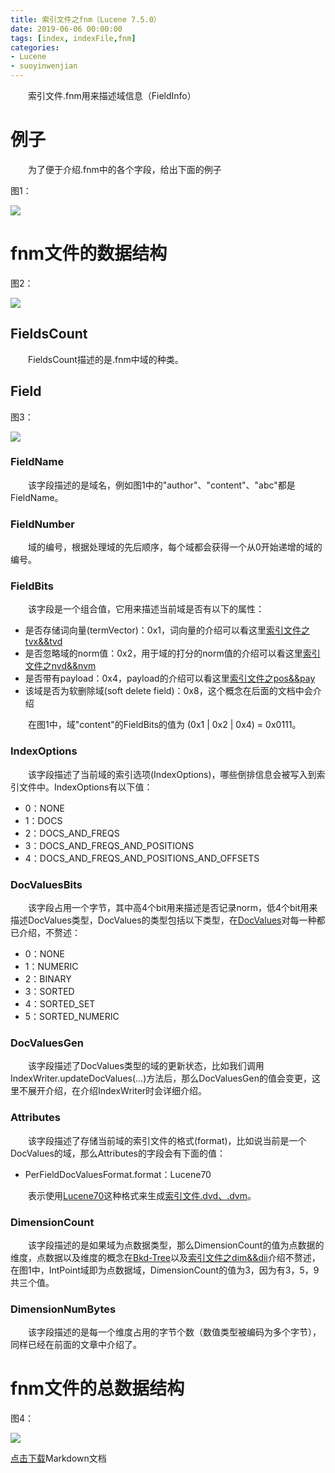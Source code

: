 ```yaml
---
title: 索引文件之fnm（Lucene 7.5.0）
date: 2019-06-06 00:00:00
tags: [index, indexFile,fnm]
categories:
- Lucene
- suoyinwenjian
---
```

&emsp;&emsp;索引文件.fnm用来描述域信息（FieldInfo）

# 例子
&emsp;&emsp;为了便于介绍.fnm中的各个字段，给出下面的例子

图1：

<img src="http://www.amazingkoala.com.cn/uploads/lucene/%E7%B4%A2%E5%BC%95%E6%96%87%E4%BB%B6/fnm/1.png">


# fnm文件的数据结构


图2：

<img src="http://www.amazingkoala.com.cn/uploads/lucene/%E7%B4%A2%E5%BC%95%E6%96%87%E4%BB%B6/fnm/2.png">

## FieldsCount
&emsp;&emsp;FieldsCount描述的是.fnm中域的种类。

## Field
图3：

<img src="http://www.amazingkoala.com.cn/uploads/lucene/%E7%B4%A2%E5%BC%95%E6%96%87%E4%BB%B6/fnm/3.png">

### FieldName
&emsp;&emsp;该字段描述的是域名，例如图1中的"author"、"content"、"abc"都是FieldName。

### FieldNumber
&emsp;&emsp;域的编号，根据处理域的先后顺序，每个域都会获得一个从0开始递增的域的编号。

### FieldBits
&emsp;&emsp;该字段是一个组合值，它用来描述当前域是否有以下的属性：

- 是否存储词向量(termVector)：0x1，词向量的介绍可以看这里[索引文件之tvx&&tvd](https://www.amazingkoala.com.cn/Lucene/suoyinwenjian/2019/0429/索引文件之tvx&&tvd)
- 是否忽略域的norm值：0x2，用于域的打分的norm值的介绍可以看这里[索引文件之nvd&&nvm](https://www.amazingkoala.com.cn/Lucene/suoyinwenjian/2019/0305/索引文件之nvd&&nvm)
- 是否带有payload：0x4，payload的介绍可以看这里[索引文件之pos&&pay](https://www.amazingkoala.com.cn/Lucene/suoyinwenjian/2019/0324/索引文件之pos&&pay)
- 该域是否为软删除域(soft delete field)：0x8，这个概念在后面的文档中会介绍

&emsp;&emsp;在图1中，域"content"的FieldBits的值为 (0x1 | 0x2 | 0x4) = 0x0111。

### IndexOptions
&emsp;&emsp;该字段描述了当前域的索引选项(IndexOptions)，哪些倒排信息会被写入到索引文件中。IndexOptions有以下值：

- 0：NONE
- 1：DOCS
- 2：DOCS_AND_FREQS
- 3：DOCS_AND_FREQS_AND_POSITIONS
- 4：DOCS_AND_FREQS_AND_POSITIONS_AND_OFFSETS

### DocValuesBits
&emsp;&emsp;该字段占用一个字节，其中高4个bit用来描述是否记录norm，低4个bit用来描述DocValues类型，DocValues的类型包括以下类型，在[DocValues](https://www.amazingkoala.com.cn/Lucene/DocValues/2019/0218/DocValues/)对每一种都已介绍，不赘述：

- 0：NONE
- 1：NUMERIC
- 2：BINARY
- 3：SORTED
- 4：SORTED_SET
- 5：SORTED_NUMERIC

### DocValuesGen
&emsp;&emsp;该字段描述了DocValues类型的域的更新状态，比如我们调用IndexWriter.updateDocValues(...)方法后，那么DocValuesGen的值会变更，这里不展开介绍，在介绍IndexWriter时会详细介绍。

### Attributes
&emsp;&emsp;该字段描述了存储当前域的索引文件的格式(format)，比如说当前是一个DocValues的域，那么Attributes的字段会有下面的值：

- PerFieldDocValuesFormat.format：Lucene70

&emsp;&emsp;表示使用[Lucene70](http://lucene.apache.org/core/7_0_0/core/org/apache/lucene/codecs/lucene70/package-summary.html)这种格式来生成[索引文件.dvd、.dvm](https://www.amazingkoala.com.cn/Lucene/DocValues/2019/0218/DocValues)。

### DimensionCount
&emsp;&emsp;该字段描述的是如果域为点数据类型，那么DimensionCount的值为点数据的维度，点数据以及维度的概念在[Bkd-Tree](https://www.amazingkoala.com.cn/Lucene/gongjulei/2019/0422/Bkd-Tree)以及[索引文件之dim&&dii](https://www.amazingkoala.com.cn/Lucene/suoyinwenjian/2019/0424/索引文件之dim&&dii)介绍不赘述，在图1中，IntPoint域即为点数据域，DimensionCount的值为3，因为有3，5，9共三个值。

### DimensionNumBytes
&emsp;&emsp;该字段描述的是每一个维度占用的字节个数（数值类型被编码为多个字节），同样已经在前面的文章中介绍了。


# fnm文件的总数据结构


图4：

<img src="http://www.amazingkoala.com.cn/uploads/lucene/%E7%B4%A2%E5%BC%95%E6%96%87%E4%BB%B6/fnm/4.png">

[点击下载](http://www.amazingkoala.com.cn/attachment/Lucene/%E7%B4%A2%E5%BC%95%E6%96%87%E4%BB%B6/fnm.zip)Markdown文档

